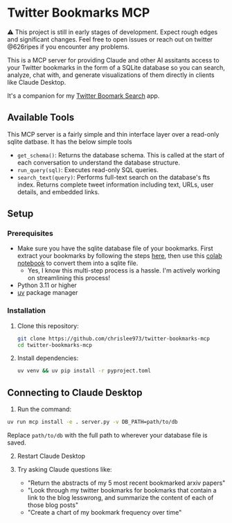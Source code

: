 # Twitter Bookmarks MCP

⚠️ This project is still in early stages of development. Expect rough edges and significant changes. Feel free to open issues or reach out on twitter @626ripes if you encounter any problems.

This is a MCP server for providing Claude and other AI assitants access to your Twitter bookmarks in the form of a SQLite database so you can search, analyze, chat with, and generate visualizations of them directly in clients like Claude Desktop.

It's a companion for my [Twitter Boomark Search](https://www.twitter-bookmark-search.com/) app.

## Available Tools

This MCP server is a fairly simple and thin interface layer over a read-only sqlite datbase. It has the below simple tools

- `get_schema()`: Returns the database schema. This is called at the start of each conversation to understand the database structure.
- `run_query(sql)`: Executes read-only SQL queries.
- `search_text(query)`: Performs full-text search on the database's fts index. Returns complete tweet information including text, URLs, user details, and embedded links.

## Setup

### Prerequisites

- Make sure you have the sqlite database file of your bookmarks. First extract your bookmarks by following the steps [here](https://twitter-bookmark-search.com), then use this [colab notebook](https://colab.research.google.com/drive/1t-bA5IjABk2pviR-9uIJMPzbGUPiwZWZ) to convert them into a sqlite file.
  - Yes, I know this multi-step process is a hassle. I'm actively working on streamlining this process!
- Python 3.11 or higher
- [uv](https://github.com/astral-sh/uv) package manager

### Installation

1. Clone this repository:

   ```bash
   git clone https://github.com/chrislee973/twitter-bookmarks-mcp
   cd twitter-bookmarks-mcp
   ```

2. Install dependencies:

   ```bash
   uv venv && uv pip install -r pyproject.toml
   ```

## Connecting to Claude Desktop

1. Run the command:

```bash
uv run mcp install -e . server.py -v DB_PATH=path/to/db
```

Replace `path/to/db` with the full path to wherever your database file is saved.

2. Restart Claude Desktop

3. Try asking Claude questions like:
   - "Return the abstracts of my 5 most recent bookmarked arxiv papers"
   - "Look through my twitter bookmarks for bookmarks that contain a link to the blog lesswrong, and summarize the content of each of those blog posts"
   - "Create a chart of my bookmark frequency over time"
